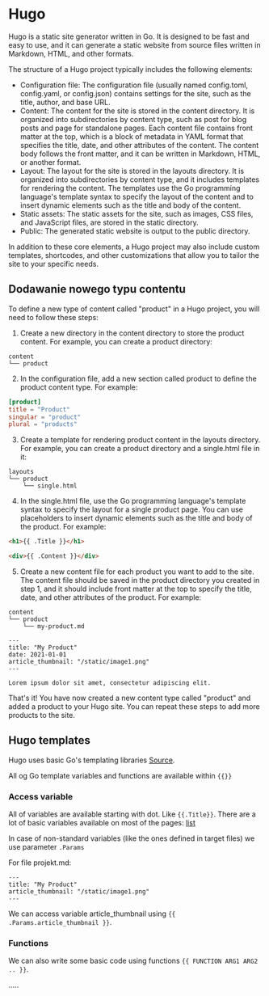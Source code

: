 # Hugo

Hugo is a static site generator written in Go. It is designed to be fast and easy to use, and it can generate a static website from source files written in Markdown, HTML, and other formats.

The structure of a Hugo project typically includes the following elements:

- Configuration file: The configuration file (usually named config.toml, config.yaml, or config.json) contains settings for the site, such as the title, author, and base URL.
- Content: The content for the site is stored in the content directory. It is organized into subdirectories by content type, such as post for blog posts and page for standalone pages. Each content file contains front matter at the top, which is a block of metadata in YAML format that specifies the title, date, and other attributes of the content. The content body follows the front matter, and it can be written in Markdown, HTML, or another format.
- Layout: The layout for the site is stored in the layouts directory. It is organized into subdirectories by content type, and it includes templates for rendering the content. The templates use the Go programming language's template syntax to specify the layout of the content and to insert dynamic elements such as the title and body of the content.
- Static assets: The static assets for the site, such as images, CSS files, and JavaScript files, are stored in the static directory.
- Public: The generated static website is output to the public directory.

In addition to these core elements, a Hugo project may also include custom templates, shortcodes, and other customizations that allow you to tailor the site to your specific needs.

## Dodawanie nowego typu contentu

To define a new type of content called "product" in a Hugo project, you will need to follow these steps:

1. Create a new directory in the content directory to store the product content. For example, you can create a product directory:

```
content
└── product
```

2. In the configuration file, add a new section called product to define the product content type. For example:

```toml
[product]
title = "Product"
singular = "product"
plural = "products"
```

3. Create a template for rendering product content in the layouts directory. For example, you can create a product directory and a single.html file in it:

```tree
layouts
└── product
    └── single.html
```

4. In the single.html file, use the Go programming language's template syntax to specify the layout for a single product page. You can use placeholders to insert dynamic elements such as the title and body of the product. For example:

```html
<h1>{{ .Title }}</h1>

<div>{{ .Content }}</div>
```

5. Create a new content file for each product you want to add to the site. The content file should be saved in the product directory you created in step 1, and it should include front matter at the top to specify the title, date, and other attributes of the product. For example:

```tree
content
└── product
    └── my-product.md
```

```text
---
title: "My Product"
date: 2021-01-01
article_thumbnail: "/static/image1.png"
---

Lorem ipsum dolor sit amet, consectetur adipiscing elit.
```

That's it! You have now created a new content type called "product" and added a product to your Hugo site. You can repeat these steps to add more products to the site.

## Hugo templates

Hugo uses basic Go's templating libraries [Source](https://gohugo.io/templates/introduction/).

All og Go template variables and functions are available within `{{}}`

### Access variable

All of variables are available starting with dot. Like `{{.Title}}`.
There are a lot of basic variables available on most of the pages: [list](https://gohugo.io/variables/page/)

In case of non-standard variables (like the ones defined in target files) we use parameter `.Params`

For file projekt.md:

```text
---
title: "My Product"
article_thumbnail: "/static/image1.png"
---
```

We can access variable article_thumbnail using `{{ .Params.article_thumbnail }}`.

### Functions

We can also write some basic code using functions `{{ FUNCTION ARG1 ARG2 .. }}`.

.....